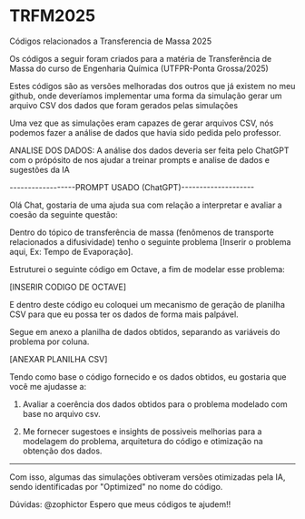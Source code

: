 # TRFM2025
Códigos relacionados a Transferencia de Massa 2025

Os códigos a seguir foram criados para a matéria de Transferência de Massa do curso de Engenharia Química (UTFPR-Ponta Grossa/2025)

Estes códigos são as versões melhoradas dos outros que já existem no meu github, onde deveríamos implementar uma forma da simulação gerar um arquivo CSV dos dados que foram gerados pelas simulações

Uma vez que as simulações eram capazes de gerar arquivos CSV, nós podemos fazer a análise de dados que havia sido pedida pelo professor.

ANALISE DOS DADOS: A análise dos dados deveria ser feita pelo ChatGPT com o própósito de nos ajudar a treinar prompts e analise de dados e sugestões da IA


------------------PROMPT USADO (ChatGPT)--------------------

Olá Chat, gostaria de uma ajuda sua com relação a interpretar e avaliar a coesão da seguinte questão:

Dentro do tópico de transferência de massa (fenômenos de transporte relacionados a difusividade) tenho o seguinte problema [Inserir o problema aqui, Ex: Tempo de Evaporação].

Estruturei o seguinte código em Octave, a fim de modelar esse problema:

[INSERIR CODIGO DE OCTAVE]

E dentro deste código eu coloquei um mecanismo de geração de planilha CSV para que eu possa ter os dados de forma mais palpável.

Segue em anexo a planilha de dados obtidos, separando as variáveis do problema por coluna.

[ANEXAR PLANILHA CSV]

Tendo como base o código fornecido e os dados obtidos, eu gostaria que você me ajudasse a:

1) Avaliar a coerência dos dados obtidos para o problema modelado com base no arquivo csv.

2) Me fornecer sugestoes e insights de possiveis melhorias para a modelagem do problema, arquitetura do código e otimização na obtenção dos dados.

------------------------------------------------------------------

Com isso, algumas das simulações obtiveram versões otimizadas pela IA, sendo identificadas por "Optimized" no nome do código.

Dúvidas: @zophictor
Espero que meus códigos te ajudem!!
